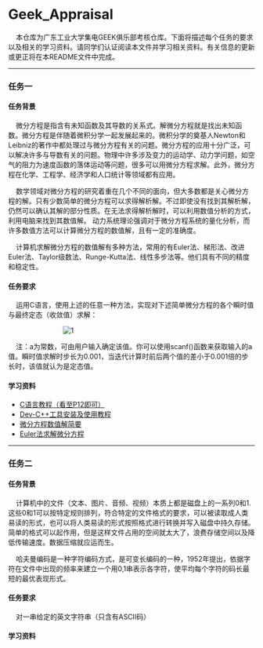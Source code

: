 # Geek_Appraisal

&nbsp;&nbsp;&nbsp;&nbsp;本仓库为广东工业大学集电GEEK俱乐部考核仓库。下面将描述每个任务的要求以及相关的学习资料。请同学们认证阅读本文件并学习相关资料。有关信息的更新或更正将在本README文件中完成。

***

### 任务一
#### 任务背景

&nbsp;&nbsp;&nbsp;&nbsp;微分方程是指含有未知函数及其导数的关系式。解微分方程就是找出未知函数。微分方程是伴随着微积分学一起发展起来的。微积分学的奠基人Newton和Leibniz的著作中都处理过与微分方程有关的问题。微分方程的应用十分广泛，可以解决许多与导数有关的问题。物理中许多涉及变力的运动学、动力学问题，如空气的阻力为速度函数的落体运动等问题，很多可以用微分方程求解。此外，微分方程在化学、工程学、经济学和人口统计等领域都有应用。

&nbsp;&nbsp;&nbsp;&nbsp;数学领域对微分方程的研究着重在几个不同的面向，但大多数都是关心微分方程的解。只有少数简单的微分方程可以求得解析解。不过即使没有找到其解析解，仍然可以确认其解的部分性质。在无法求得解析解时，可以利用数值分析的方式，利用电脑来找到其数值解。 动力系统理论强调对于微分方程系统的量化分析，而许多数值方法可以计算微分方程的数值解，且有一定的准确度。

&nbsp;&nbsp;&nbsp;&nbsp;计算机求解微分方程的数值解有多种方法，常用的有Euler法、梯形法、改进Euler法、Taylor级数法、Runge-Kutta法、线性多步法等。他们具有不同的精度和稳定性。

#### 任务要求

&nbsp;&nbsp;&nbsp;&nbsp;运用C语言，使用上述的任意一种方法，实现对下述简单微分方程的各个瞬时值与最终定态（收敛值）求解：

&emsp;&emsp;&emsp;&emsp;&emsp;&emsp;&emsp;&emsp;![1](https://latex.codecogs.com/svg.latex?\\left\\{\\begin{matrix}y'&plus;y=0&space;\\\\y(0)=a\\end{matrix}\\right.)

&nbsp;&nbsp;&nbsp;&nbsp;注：a为常数，可由用户输入确定该值。你可以使用scanf()函数来获取输入的a值。瞬时值求解时步长为0.001，当迭代计算时前后两个值的差小于0.001倍的步长时，该值就认为是定态值。

#### 学习资料

+ [C语言教程（看至P12即可）](https://www.bilibili.com/video/BV1je4y187mp/?spm_id_from=333.337.search-card.all.click&vd_source=eed252f33e7aee5137cb946b2562f583)
+ [Dev-C++工具安装及使用教程](https://blog.csdn.net/qq_40160605/article/details/82940228)
+ [微分方程数值解简要](https://zhuanlan.zhihu.com/p/70255604)
+ [Euler法求解微分方程](https://www.bilibili.com/video/BV1v3411b7DK/?spm_id_from=333.788&vd_source=eed252f33e7aee5137cb946b2562f583)

***

### 任务二
#### 任务背景

&nbsp;&nbsp;&nbsp;&nbsp;计算机中的文件（文本、图片、音频、视频）本质上都是磁盘上的一系列0和1.这些0和1可以按特定规则排列，符合特定的文件格式的要求，可以被读取成人类易读的形式，也可以将人类易读的形式按照格式进行转换并写入磁盘中持久存储。简单的格式可以起作用，但是这样文件占用的空间就太大了，浪费存储空间以及降低传输速度。数据压缩就应运而生。

&nbsp;&nbsp;&nbsp;&nbsp;哈夫曼编码是一种字符编码方式，是可变长编码的一种，1952年提出，依据字符在文件中出现的频率来建立一个用0,1串表示各字符，使平均每个字符的码长最短的最优表现形式。

#### 任务要求

&nbsp;&nbsp;&nbsp;&nbsp;对一串给定的英文字符串（只含有ASCII码）

#### 学习资料
